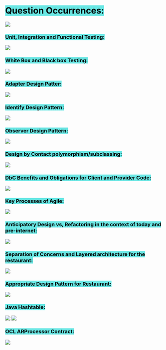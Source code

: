 
# <mark style="background: #69E7E4;">Question Occurrences:</mark>

![](https://i.imgur.com/GYXGKQD.png)


### <mark style="background: #69E7E4;">Unit, Integration and Functional Testing:</mark>

![](https://i.imgur.com/rat6rW7.png)

### <mark style="background: #69E7E4;">White Box and Black box Testing:</mark>

![](https://i.imgur.com/fBkpLVO.png)

### <mark style="background: #69E7E4;">Adapter Design Patter:</mark>

![](https://i.imgur.com/ihGVNK8.png)

### <mark style="background: #69E7E4;">Identify Design Pattern:</mark>

![](https://i.imgur.com/SSn3eNu.png)


### <mark style="background: #69E7E4;">Observer Design Pattern:</mark>

![](https://i.imgur.com/cTK0rNP.png)


### <mark style="background: #69E7E4;">Design by Contact polymorphism/subclassing:</mark>

![](https://i.imgur.com/I2ZGiro.png)

### <mark style="background: #69E7E4;">DbC Benefits and Obligations for Client and Provider Code:</mark>

![](https://i.imgur.com/Ll2gKJe.png)

### <mark style="background: #69E7E4;">Key Processes of Agile:</mark>

![](https://i.imgur.com/5x7i91F.png)


### <mark style="background: #69E7E4;">Anticipatory Design vs, Refactoring in the context of today and pre-internet:</mark>

![](https://i.imgur.com/VgXwsS3.png)

### <mark style="background: #69E7E4;">Separation of Concerns and Layered architecture for the restaurant:</mark>

![](https://i.imgur.com/MM6is8C.png)

### <mark style="background: #69E7E4;">Appropriate Design Pattern for Restaurant:</mark>

![](https://i.imgur.com/VwYmhjr.png)


### <mark style="background: #69E7E4;">Java Hashtable:</mark>

![](https://i.imgur.com/vP70B1z.png)
![](https://i.imgur.com/8nufNxE.png)


### <mark style="background: #69E7E4;">OCL ARProcessor Contract:</mark>

![](https://i.imgur.com/p1k7CST.png)
